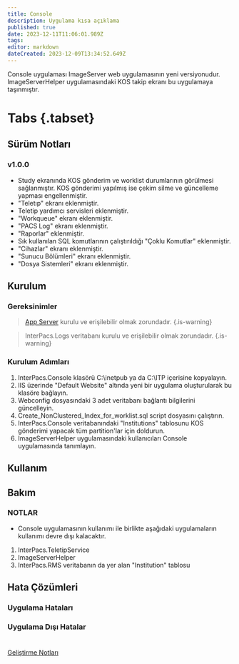 ```yaml
---
title: Console
description: Uygulama kısa açıklama
published: true
date: 2023-12-11T11:06:01.989Z
tags: 
editor: markdown
dateCreated: 2023-12-09T13:34:52.649Z
---
```


Console uygulaması ImageServer web uygulamasının yeni versiyonudur. 
ImageServerHelper uygulamasındaki KOS takip ekranı bu uygulamaya taşınmıştır.

# Tabs {.tabset}
## Sürüm Notları
### v1.0.0
- Study ekranında KOS gönderim ve worklist durumlarının görülmesi sağlanmıştır. KOS gönderimi yapılmış ise çekim silme ve güncelleme yapması engellenmiştir.
- "Teletıp" ekranı eklenmiştir.
- Teletip yardımcı servisleri eklenmiştir.
- "Workqueue" ekranı eklenmiştir.
- "PACS Log" ekranı eklenmiştir.
- "Raporlar" eklenmiştir.
- Sık kullanılan SQL komutlarının çalıştırıldığı "Çoklu Komutlar" eklenmiştir.
- "Cihazlar" ekranı eklenmiştir.
- "Sunucu Bölümleri" ekranı eklenmiştir.
- "Dosya Sistemleri" ekranı eklenmiştir.

## Kurulum

### Gereksinimler
> [App Server](/Uygulamalar/AppServer) kurulu ve erişilebilir olmak zorundadır.
{.is-warning}

> InterPacs.Logs veritabanı kurulu ve erişilebilir olmak zorundadır.
{.is-warning}

### Kurulum Adımları
1. InterPacs.Console klasörü C:\inetpub ya da C:\ITP içerisine kopyalayın.
2. IIS üzerinde "Default Website" altında yeni bir uygulama oluşturularak bu klasöre bağlayın.
3. Webconfig dosyasındaki 3 adet veritabanı bağlantı bilgilerini güncelleyin.
4. Create_NonClustered_Index_for_worklist.sql script dosyasını çalıştırın.
5. InterPacs.Console veritabanındaki "Institutions" tablosunu KOS gönderimi yapacak tüm partition'lar için doldurun. 
6. ImageServerHelper uygulamasındaki kullanıcıları Console uygulamasında tanımlayın.

## Kullanım

## Bakım

### NOTLAR
- Console uygulamasının kullanımı ile birlikte aşağıdaki uygulamaların kullanımı devre dışı kalacaktır.
1. InterPacs.TeletipService
2. ImageServerHelper
3. InterPacs.RMS veritabanın da yer alan "Institution" tablosu
## Hata Çözümleri

### Uygulama Hataları

### Uygulama Dışı Hatalar

#

[Geliştirme Notları](/Gelistirme/Uygulama-Adi)